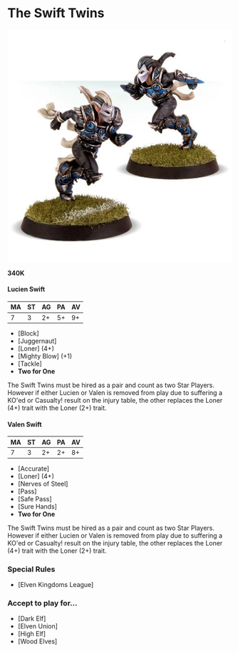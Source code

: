 # The Swift Twins

![](../media/starplayers/TheSwiftTwins01.jpg)

**340K**

#### Lucien Swift

| MA | ST | AG | PA | AV |
| -- | - | -- | -- | -- |
| 7  | 3 | 2+ | 5+ | 9+ |

* [Block]
* [Juggernaut]
* [Loner] (4+)
* [Mighty Blow] (+1)
* [Tackle]
* **Two for One**

The Swift Twins must be hired as a pair and count as two Star Players. However if either Lucien or Valen is removed from play due to suffering a KO'ed or Casualty! result on the injury table, the other replaces the Loner (4+) trait with the Loner (2+) trait.

#### Valen Swift

| MA | ST | AG | PA | AV |
| -- | - | -- | -- | -- |
| 7  | 3 | 2+ | 2+ | 8+ |

* [Accurate]
* [Loner] (4+)
* [Nerves of Steel]
* [Pass]
* [Safe Pass]
* [Sure Hands]
* **Two for One**

The Swift Twins must be hired as a pair and count as two Star Players. However if either Lucien or Valen is removed from play due to suffering a KO'ed or Casualty! result on the injury table, the other replaces the Loner (4+) trait with the Loner (2+) trait.

### Special Rules

* [Elven Kingdoms League]

### Accept to play for...

* [Dark Elf]
* [Elven Union]
* [High Elf]
* [Wood Elves]
